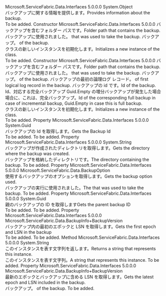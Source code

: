<Type Name="BackupInfo" FullName="Microsoft.ServiceFabric.Data.BackupInfo">
  <TypeSignature Language="C#" Value="public class BackupInfo" />
  <TypeSignature Language="ILAsm" Value=".class public auto ansi beforefieldinit BackupInfo extends System.Object" />
  <TypeSignature Language="DocId" Value="T:Microsoft.ServiceFabric.Data.BackupInfo" />
  <TypeSignature Language="VB.NET" Value="Public Class BackupInfo" />
  <TypeSignature Language="F#" Value="type BackupInfo = class" />
  <AssemblyInfo>
    <AssemblyName>Microsoft.ServiceFabric.Data.Interfaces</AssemblyName>
    <AssemblyVersion>5.0.0.0</AssemblyVersion>
  </AssemblyInfo>
  <Base>
    <BaseTypeName>System.Object</BaseTypeName>
  </Base>
  <Interfaces />
  <Docs>
    <summary>
            <span data-ttu-id="18f91-101">バックアップに関する情報を提供します。</span><span class="sxs-lookup"><span data-stu-id="18f91-101">Provides information about the backup.</span></span>
            </summary>
    <remarks>To be added.</remarks>
  </Docs>
  <Members>
    <Member MemberName=".ctor">
      <MemberSignature Language="C#" Value="public BackupInfo (string directory, Microsoft.ServiceFabric.Data.BackupOption option, Microsoft.ServiceFabric.Data.BackupInfo.BackupVersion version);" />
      <MemberSignature Language="ILAsm" Value=".method public hidebysig specialname rtspecialname instance void .ctor(string directory, valuetype Microsoft.ServiceFabric.Data.BackupOption option, valuetype Microsoft.ServiceFabric.Data.BackupInfo/BackupVersion version) cil managed" />
      <MemberSignature Language="DocId" Value="M:Microsoft.ServiceFabric.Data.BackupInfo.#ctor(System.String,Microsoft.ServiceFabric.Data.BackupOption,Microsoft.ServiceFabric.Data.BackupInfo.BackupVersion)" />
      <MemberSignature Language="VB.NET" Value="Public Sub New (directory As String, option As BackupOption, version As BackupInfo.BackupVersion)" />
      <MemberSignature Language="F#" Value="new Microsoft.ServiceFabric.Data.BackupInfo : string * Microsoft.ServiceFabric.Data.BackupOption * Microsoft.ServiceFabric.Data.BackupInfo.BackupVersion -&gt; Microsoft.ServiceFabric.Data.BackupInfo" Usage="new Microsoft.ServiceFabric.Data.BackupInfo (directory, option, version)" />
      <MemberType>Constructor</MemberType>
      <AssemblyInfo>
        <AssemblyName>Microsoft.ServiceFabric.Data.Interfaces</AssemblyName>
        <AssemblyVersion>5.0.0.0</AssemblyVersion>
      </AssemblyInfo>
      <Parameters>
        <Parameter Name="directory" Type="System.String" />
        <Parameter Name="option" Type="Microsoft.ServiceFabric.Data.BackupOption" />
        <Parameter Name="version" Type="Microsoft.ServiceFabric.Data.BackupInfo+BackupVersion" />
      </Parameters>
      <Docs>
        <param name="directory"><span data-ttu-id="18f91-102">バックアップを含むフォルダー パスです。</span><span class="sxs-lookup"><span data-stu-id="18f91-102">Folder path that contains the backup.</span></span></param>
        <param name="option">
          <span data-ttu-id="18f91-103"><cref name="BackupOption" />バックアップに使用されました。</span><span class="sxs-lookup"><span data-stu-id="18f91-103"><cref name="BackupOption" /> that was used to take the backup.</span></span></param>
        <param name="version">
          <span data-ttu-id="18f91-104"><cref name="BackupVersion" />バックアップ。</span><span class="sxs-lookup"><span data-stu-id="18f91-104"><cref name="BackupVersion" /> of the backup.</span></span></param>
        <summary>
            <span data-ttu-id="18f91-105"><cref name="BackupInfo" /> クラスの新しいインスタンスを初期化します。</span><span class="sxs-lookup"><span data-stu-id="18f91-105">Initializes a new instance of the <cref name="BackupInfo" /> class.</span></span>
            </summary>
        <remarks>To be added.</remarks>
      </Docs>
    </Member>
    <Member MemberName=".ctor">
      <MemberSignature Language="C#" Value="public BackupInfo (string directory, Microsoft.ServiceFabric.Data.BackupOption option, Microsoft.ServiceFabric.Data.BackupInfo.BackupVersion version, Microsoft.ServiceFabric.Data.BackupInfo.BackupVersion startBackupVersion, Guid backupId, Guid parentBackupId);" />
      <MemberSignature Language="ILAsm" Value=".method public hidebysig specialname rtspecialname instance void .ctor(string directory, valuetype Microsoft.ServiceFabric.Data.BackupOption option, valuetype Microsoft.ServiceFabric.Data.BackupInfo/BackupVersion version, valuetype Microsoft.ServiceFabric.Data.BackupInfo/BackupVersion startBackupVersion, valuetype System.Guid backupId, valuetype System.Guid parentBackupId) cil managed" />
      <MemberSignature Language="DocId" Value="M:Microsoft.ServiceFabric.Data.BackupInfo.#ctor(System.String,Microsoft.ServiceFabric.Data.BackupOption,Microsoft.ServiceFabric.Data.BackupInfo.BackupVersion,Microsoft.ServiceFabric.Data.BackupInfo.BackupVersion,System.Guid,System.Guid)" />
      <MemberSignature Language="VB.NET" Value="Public Sub New (directory As String, option As BackupOption, version As BackupInfo.BackupVersion, startBackupVersion As BackupInfo.BackupVersion, backupId As Guid, parentBackupId As Guid)" />
      <MemberSignature Language="F#" Value="new Microsoft.ServiceFabric.Data.BackupInfo : string * Microsoft.ServiceFabric.Data.BackupOption * Microsoft.ServiceFabric.Data.BackupInfo.BackupVersion * Microsoft.ServiceFabric.Data.BackupInfo.BackupVersion * Guid * Guid -&gt; Microsoft.ServiceFabric.Data.BackupInfo" Usage="new Microsoft.ServiceFabric.Data.BackupInfo (directory, option, version, startBackupVersion, backupId, parentBackupId)" />
      <MemberType>Constructor</MemberType>
      <AssemblyInfo>
        <AssemblyName>Microsoft.ServiceFabric.Data.Interfaces</AssemblyName>
        <AssemblyVersion>5.0.0.0</AssemblyVersion>
      </AssemblyInfo>
      <Parameters>
        <Parameter Name="directory" Type="System.String" />
        <Parameter Name="option" Type="Microsoft.ServiceFabric.Data.BackupOption" />
        <Parameter Name="version" Type="Microsoft.ServiceFabric.Data.BackupInfo+BackupVersion" />
        <Parameter Name="startBackupVersion" Type="Microsoft.ServiceFabric.Data.BackupInfo+BackupVersion" />
        <Parameter Name="backupId" Type="System.Guid" />
        <Parameter Name="parentBackupId" Type="System.Guid" />
      </Parameters>
      <Docs>
        <param name="directory"><span data-ttu-id="18f91-106">バックアップを含むフォルダー パスです。</span><span class="sxs-lookup"><span data-stu-id="18f91-106">Folder path that contains the backup.</span></span></param>
        <param name="option">
          <span data-ttu-id="18f91-107"><cref name="BackupOption" />バックアップに使用されました。</span><span class="sxs-lookup"><span data-stu-id="18f91-107"><cref name="BackupOption" /> that was used to take the backup.</span></span></param>
        <param name="version">
          <span data-ttu-id="18f91-108"><cref name="BackupVersion" />バックアップ。</span><span class="sxs-lookup"><span data-stu-id="18f91-108"><cref name="BackupVersion" /> of the backup.</span></span></param>
        <param name="startBackupVersion">
          <span data-ttu-id="18f91-109"><cref name="BackupVersion" />バックアップの最初の論理ログ レコード。</span><span class="sxs-lookup"><span data-stu-id="18f91-109"><cref name="BackupVersion" /> of first logical log record in the backup.</span></span></param>
        <param name="backupId"><span data-ttu-id="18f91-110">バックアップの id です。</span><span class="sxs-lookup"><span data-stu-id="18f91-110">Id of the backup.</span></span></param>
        <param name="parentBackupId"><span data-ttu-id="18f91-111">Id、対応する完全バックアップ Guid.Empty の増分バックアップが発生した場合場合に、これは、完全バックアップ。</span><span class="sxs-lookup"><span data-stu-id="18f91-111">Id of the corresponding full backup in case of incremental backup, Guid.Empty in case this is full backup.</span></span></param>
        <summary>
            <span data-ttu-id="18f91-112"><cref name="BackupInfo" /> クラスの新しいインスタンスを初期化します。</span><span class="sxs-lookup"><span data-stu-id="18f91-112">Initializes a new instance of the <cref name="BackupInfo" /> class.</span></span>
            </summary>
        <remarks>To be added.</remarks>
      </Docs>
    </Member>
    <Member MemberName="BackupId">
      <MemberSignature Language="C#" Value="public Guid BackupId { get; }" />
      <MemberSignature Language="ILAsm" Value=".property instance valuetype System.Guid BackupId" />
      <MemberSignature Language="DocId" Value="P:Microsoft.ServiceFabric.Data.BackupInfo.BackupId" />
      <MemberSignature Language="VB.NET" Value="Public ReadOnly Property BackupId As Guid" />
      <MemberSignature Language="F#" Value="member this.BackupId : Guid" Usage="Microsoft.ServiceFabric.Data.BackupInfo.BackupId" />
      <MemberType>Property</MemberType>
      <AssemblyInfo>
        <AssemblyName>Microsoft.ServiceFabric.Data.Interfaces</AssemblyName>
        <AssemblyVersion>5.0.0.0</AssemblyVersion>
      </AssemblyInfo>
      <ReturnValue>
        <ReturnType>System.Guid</ReturnType>
      </ReturnValue>
      <Docs>
        <summary>
            <span data-ttu-id="18f91-113">バックアップの Id を取得します。</span><span class="sxs-lookup"><span data-stu-id="18f91-113">Gets the Backup Id</span></span>
            </summary>
        <value>To be added.</value>
        <remarks>To be added.</remarks>
      </Docs>
    </Member>
    <Member MemberName="Directory">
      <MemberSignature Language="C#" Value="public string Directory { get; }" />
      <MemberSignature Language="ILAsm" Value=".property instance string Directory" />
      <MemberSignature Language="DocId" Value="P:Microsoft.ServiceFabric.Data.BackupInfo.Directory" />
      <MemberSignature Language="VB.NET" Value="Public ReadOnly Property Directory As String" />
      <MemberSignature Language="F#" Value="member this.Directory : string" Usage="Microsoft.ServiceFabric.Data.BackupInfo.Directory" />
      <MemberType>Property</MemberType>
      <AssemblyInfo>
        <AssemblyName>Microsoft.ServiceFabric.Data.Interfaces</AssemblyName>
        <AssemblyVersion>5.0.0.0</AssemblyVersion>
      </AssemblyInfo>
      <ReturnValue>
        <ReturnType>System.String</ReturnType>
      </ReturnValue>
      <Docs>
        <summary>
            <span data-ttu-id="18f91-114">バックアップが作成されたディレクトリを取得します。</span><span class="sxs-lookup"><span data-stu-id="18f91-114">Gets the directory where the backup was created.</span></span> 
            </summary>
        <value><span data-ttu-id="18f91-115">バックアップを格納したディレクトリです。</span><span class="sxs-lookup"><span data-stu-id="18f91-115">The directory containing the backup.</span></span></value>
        <remarks>To be added.</remarks>
      </Docs>
    </Member>
    <Member MemberName="Option">
      <MemberSignature Language="C#" Value="public Microsoft.ServiceFabric.Data.BackupOption Option { get; }" />
      <MemberSignature Language="ILAsm" Value=".property instance valuetype Microsoft.ServiceFabric.Data.BackupOption Option" />
      <MemberSignature Language="DocId" Value="P:Microsoft.ServiceFabric.Data.BackupInfo.Option" />
      <MemberSignature Language="VB.NET" Value="Public ReadOnly Property Option As BackupOption" />
      <MemberSignature Language="F#" Value="member this.Option : Microsoft.ServiceFabric.Data.BackupOption" Usage="Microsoft.ServiceFabric.Data.BackupInfo.Option" />
      <MemberType>Property</MemberType>
      <AssemblyInfo>
        <AssemblyName>Microsoft.ServiceFabric.Data.Interfaces</AssemblyName>
        <AssemblyVersion>5.0.0.0</AssemblyVersion>
      </AssemblyInfo>
      <ReturnValue>
        <ReturnType>Microsoft.ServiceFabric.Data.BackupOption</ReturnType>
      </ReturnValue>
      <Docs>
        <summary>
            <span data-ttu-id="18f91-116">使用するバックアップのオプションを取得します。</span><span class="sxs-lookup"><span data-stu-id="18f91-116">Gets the backup option used.</span></span>
            </summary>
        <value><span data-ttu-id="18f91-117"><cref name="BackupOption" />バックアップの実行に使用されました。</span><span class="sxs-lookup"><span data-stu-id="18f91-117">The <cref name="BackupOption" /> that was used to take the backup.</span></span></value>
        <remarks>To be added.</remarks>
      </Docs>
    </Member>
    <Member MemberName="ParentBackupId">
      <MemberSignature Language="C#" Value="public Guid ParentBackupId { get; }" />
      <MemberSignature Language="ILAsm" Value=".property instance valuetype System.Guid ParentBackupId" />
      <MemberSignature Language="DocId" Value="P:Microsoft.ServiceFabric.Data.BackupInfo.ParentBackupId" />
      <MemberSignature Language="VB.NET" Value="Public ReadOnly Property ParentBackupId As Guid" />
      <MemberSignature Language="F#" Value="member this.ParentBackupId : Guid" Usage="Microsoft.ServiceFabric.Data.BackupInfo.ParentBackupId" />
      <MemberType>Property</MemberType>
      <AssemblyInfo>
        <AssemblyName>Microsoft.ServiceFabric.Data.Interfaces</AssemblyName>
        <AssemblyVersion>5.0.0.0</AssemblyVersion>
      </AssemblyInfo>
      <ReturnValue>
        <ReturnType>System.Guid</ReturnType>
      </ReturnValue>
      <Docs>
        <summary>
            <span data-ttu-id="18f91-118">親のバックアップの ID を取得します</span><span class="sxs-lookup"><span data-stu-id="18f91-118">Gets the parent backup ID</span></span>
            </summary>
        <value>To be added.</value>
        <remarks>To be added.</remarks>
      </Docs>
    </Member>
    <Member MemberName="StartBackupVersion">
      <MemberSignature Language="C#" Value="public Microsoft.ServiceFabric.Data.BackupInfo.BackupVersion StartBackupVersion { get; }" />
      <MemberSignature Language="ILAsm" Value=".property instance valuetype Microsoft.ServiceFabric.Data.BackupInfo/BackupVersion StartBackupVersion" />
      <MemberSignature Language="DocId" Value="P:Microsoft.ServiceFabric.Data.BackupInfo.StartBackupVersion" />
      <MemberSignature Language="VB.NET" Value="Public ReadOnly Property StartBackupVersion As BackupInfo.BackupVersion" />
      <MemberSignature Language="F#" Value="member this.StartBackupVersion : Microsoft.ServiceFabric.Data.BackupInfo.BackupVersion" Usage="Microsoft.ServiceFabric.Data.BackupInfo.StartBackupVersion" />
      <MemberType>Property</MemberType>
      <AssemblyInfo>
        <AssemblyName>Microsoft.ServiceFabric.Data.Interfaces</AssemblyName>
        <AssemblyVersion>5.0.0.0</AssemblyVersion>
      </AssemblyInfo>
      <ReturnValue>
        <ReturnType>Microsoft.ServiceFabric.Data.BackupInfo+BackupVersion</ReturnType>
      </ReturnValue>
      <Docs>
        <summary>
            <span data-ttu-id="18f91-119">バックアップ内の最初のエポックと LSN を取得します。</span><span class="sxs-lookup"><span data-stu-id="18f91-119">Gets the first epoch and LSN in the backup</span></span>
            </summary>
        <value>To be added.</value>
        <remarks>To be added.</remarks>
      </Docs>
    </Member>
    <Member MemberName="ToString">
      <MemberSignature Language="C#" Value="public override string ToString ();" />
      <MemberSignature Language="ILAsm" Value=".method public hidebysig virtual instance string ToString() cil managed" />
      <MemberSignature Language="DocId" Value="M:Microsoft.ServiceFabric.Data.BackupInfo.ToString" />
      <MemberSignature Language="VB.NET" Value="Public Overrides Function ToString () As String" />
      <MemberSignature Language="F#" Value="override this.ToString : unit -&gt; string" Usage="backupInfo.ToString " />
      <MemberType>Method</MemberType>
      <AssemblyInfo>
        <AssemblyName>Microsoft.ServiceFabric.Data.Interfaces</AssemblyName>
        <AssemblyVersion>5.0.0.0</AssemblyVersion>
      </AssemblyInfo>
      <ReturnValue>
        <ReturnType>System.String</ReturnType>
      </ReturnValue>
      <Parameters />
      <Docs>
        <summary>
            <span data-ttu-id="18f91-120">このインスタンスを表す文字列を返します。</span><span class="sxs-lookup"><span data-stu-id="18f91-120">Returns a string that represents this instance.</span></span>
            </summary>
        <returns><span data-ttu-id="18f91-121">このインスタンスを表す文字列。</span><span class="sxs-lookup"><span data-stu-id="18f91-121">A string that represents this instance.</span></span></returns>
        <remarks>To be added.</remarks>
      </Docs>
    </Member>
    <Member MemberName="Version">
      <MemberSignature Language="C#" Value="public Microsoft.ServiceFabric.Data.BackupInfo.BackupVersion Version { get; }" />
      <MemberSignature Language="ILAsm" Value=".property instance valuetype Microsoft.ServiceFabric.Data.BackupInfo/BackupVersion Version" />
      <MemberSignature Language="DocId" Value="P:Microsoft.ServiceFabric.Data.BackupInfo.Version" />
      <MemberSignature Language="VB.NET" Value="Public ReadOnly Property Version As BackupInfo.BackupVersion" />
      <MemberSignature Language="F#" Value="member this.Version : Microsoft.ServiceFabric.Data.BackupInfo.BackupVersion" Usage="Microsoft.ServiceFabric.Data.BackupInfo.Version" />
      <MemberType>Property</MemberType>
      <AssemblyInfo>
        <AssemblyName>Microsoft.ServiceFabric.Data.Interfaces</AssemblyName>
        <AssemblyVersion>5.0.0.0</AssemblyVersion>
      </AssemblyInfo>
      <ReturnValue>
        <ReturnType>Microsoft.ServiceFabric.Data.BackupInfo+BackupVersion</ReturnType>
      </ReturnValue>
      <Docs>
        <summary>
            <span data-ttu-id="18f91-122">最新のエポックとバックアップに含める LSN を取得します。</span><span class="sxs-lookup"><span data-stu-id="18f91-122">Gets the latest epoch and LSN included in the backup.</span></span>
            </summary>
        <value>
          <span data-ttu-id="18f91-123"><cref name="BackupVersion" />バックアップ。</span><span class="sxs-lookup"><span data-stu-id="18f91-123"><cref name="BackupVersion" /> of the backup.</span></span></value>
        <remarks>To be added.</remarks>
      </Docs>
    </Member>
  </Members>
</Type>